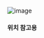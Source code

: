 ![image](https://github.com/user-attachments/assets/84b5f79d-363b-4118-bec4-31ff321a1148)

#### 위치 참고용
